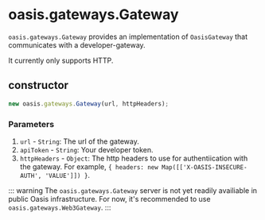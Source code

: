 # oasis.gateways.Gateway

``oasis.gateways.Gateway`` provides an implementation of ``OasisGateway`` that communicates with a developer-gateway.

It currently only supports HTTP.

## constructor

```javascript
new oasis.gateways.Gateway(url, httpHeaders);
```

### Parameters

1. ``url`` - ``String``: The url of the gateway.
2. `apiToken` - `String`: Your developer token.
2. ``httpHeaders`` - ``Object``: The http headers to use for authentiication with the gateway.
For example, `{ headers: new Map([['X-OASIS-INSECURE-AUTH', 'VALUE']]) }`.

::: warning
The ``oasis.gateways.Gateway`` server is not yet readily availiable in public Oasis infrastructure.
For now, it's recommended to use ``oasis.gateways.Web3Gateway``.
:::
